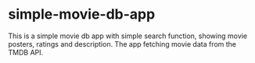 # simple-movie-db-app

This is a simple movie db app with simple search function, showing movie
posters, ratings and description. The app fetching movie data from the TMDB API.
